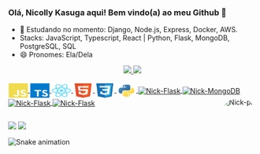 ### Olá, Nicolly Kasuga aqui! Bem vindo(a) ao meu Github 👋

- 🌱 Estudando no momento: Django, Node.js, Express, Docker, AWS.
- Stacks: JavaScript, Typescript, React | Python, Flask, MongoDB, PostgreSQL, SQL
- 😄 Pronomes: Ela/Dela


<div align="center">
  <a href="https://github.com/NicollyKasuga">
  <img height="180em" src="https://github-readme-stats.vercel.app/api?username=nicollykasuga&show_icons=true&theme=dracula&include_all_commits=true&count_private=true"/>
  <img height="180em" src="https://github-readme-stats.vercel.app/api/top-langs/?username=nicollykasuga&layout=compact&langs_count=7&theme=dracula"/>
</div>

<div style="display: inline_block"><br>
  <img align="center" alt="Nick-Js" height="30" width="40" src="https://raw.githubusercontent.com/devicons/devicon/master/icons/javascript/javascript-plain.svg">
  <img align="center" alt="Nick-Ts" height="30" width="40" src="https://raw.githubusercontent.com/devicons/devicon/master/icons/typescript/typescript-plain.svg">
  <img align="center" alt="Nick-React" height="30" width="40" src="https://raw.githubusercontent.com/devicons/devicon/master/icons/react/react-original.svg">
  <img align="center" alt="Nick-HTML" height="30" width="40" src="https://raw.githubusercontent.com/devicons/devicon/master/icons/html5/html5-original.svg">
  <img align="center" alt="Nick-CSS" height="30" width="40" src="https://raw.githubusercontent.com/devicons/devicon/master/icons/css3/css3-original.svg">
  <img align="center" alt="Nick-Python" height="30" width="40" src="https://raw.githubusercontent.com/devicons/devicon/master/icons/python/python-original.svg">
  <img align="center" alt="Nick-Flask" height="30" width="40" src="https://cdn.jsdelivr.net/gh/devicons/devicon/icons/flask/flask-original.svg" />
  <img align="center" alt="Nick-MongoDB" height="30" width="40" src="https://cdn.jsdelivr.net/gh/devicons/devicon/icons/mongodb/mongodb-plain-wordmark.svg" />
  <img align="center" alt="Nick-Flask" height="30" width="40" src="https://cdn.jsdelivr.net/gh/devicons/devicon/icons/postgresql/postgresql-original.svg" />
  <img align="center" alt="Nick-Flask" height="30" width="40" src="https://cdn.jsdelivr.net/gh/devicons/devicon/icons/sqlalchemy/sqlalchemy-plain.svg" />
  <img align="right" alt="Nick-pic" height="150" style="border-radius:50px;" src="https://i.ibb.co/bHdLRS4/download20220501194238.png">
</div>
  
##
  
  <div>  
  <a href = "mailto:nicollyporfirio12@gmail.com"><img src="https://img.shields.io/badge/-Gmail-%23333?style=for-the-badge&logo=gmail&logoColor=white"   arget="_blank"></a>
  <a href="https://www.linkedin.com/in/nicollykasuga" target="_blank"><img src="https://img.shields.io/badge/-LinkedIn-%230077B5?style=for-the-badge&logo=linkedin&logoColor=white" target="_blank"></a>     
    
  ![Snake animation](https://github.com/NicollyKasuga/NicollyKasuga/blob/output/github-contribution-grid-snake.svg)
 
</div>
